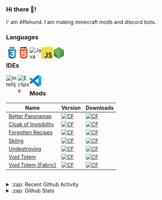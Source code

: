 ### Hi there 👋!
I' am Affehund. I am making minecraft mods and discord bots.
<br/>
### Languages
[<img align="left" alt="CSS" width="32px" src="https://raw.githubusercontent.com/github/explore/80688e429a7d4ef2fca1e82350fe8e3517d3494d/topics/css/css.png"/>][css]
[<img align="left" alt="HTML" width="32px" src="https://raw.githubusercontent.com/github/explore/80688e429a7d4ef2fca1e82350fe8e3517d3494d/topics/html/html.png"/>][html]
[<img align="left" alt="Java" width="32px" src="https://cdn.iconscout.com/icon/free/png-256/java-25-226002.png"/>][java]
[<img align="left" alt="Javascript" width="32px" src="https://raw.githubusercontent.com/github/explore/80688e429a7d4ef2fca1e82350fe8e3517d3494d/topics/javascript/javascript.png"/>][javascript]
[<img align="left" alt="Node JS" width="32px" src="https://raw.githubusercontent.com/github/explore/80688e429a7d4ef2fca1e82350fe8e3517d3494d/topics/nodejs/nodejs.png"/>][nodejs]
<br/>
### IDEs
[<img align="left" alt="Intellij" width="32px" src="https://icons.iconarchive.com/icons/papirus-team/papirus-apps/512/intellij-icon.png"/>][intellij]
[<img align="left" alt="Eclipse" width="32px" src="https://icons.iconarchive.com/icons/papirus-team/papirus-apps/512/eclipse-icon.png"/>][eclipse]
[<img align="left" alt="Visual Studio Code" width="32px" src="https://raw.githubusercontent.com/github/explore/80688e429a7d4ef2fca1e82350fe8e3517d3494d/topics/visual-studio-code/visual-studio-code.png"/>][vscode]
<br/>
### Mods
| Name | Version | Downloads |
| ----------- | ----------- | ----------- |
| <a href="https://www.github.com/Affehund/BetterPanoramas">Better Panoramas</a> | <a href="https://www.curseforge.com/minecraft/mc-mods/betterpanormas"><img src="http://cf.way2muchnoise.eu/versions/452470.svg?badge_style=flat" alt="CF"></a> | <a href="https://www.curseforge.com/minecraft/mc-mods/betterpanormas"><img src="http://cf.way2muchnoise.eu/452470.svg?badge_style=flat" alt="CF"></a> |
| <a href="https://www.github.com/Affehund/InvisibilityCloak">Cloak of Invisibility</a> | <a href="https://www.curseforge.com/minecraft/mc-mods/invisibilitycloak"><img src="http://cf.way2muchnoise.eu/versions/430627.svg?badge_style=flat" alt="CF"></a> | <a href="https://www.curseforge.com/minecraft/mc-mods/invisibilitycloak"><img src="http://cf.way2muchnoise.eu/430627.svg?badge_style=flat" alt="CF"></a> |
| <a href="https://www.github.com/Affehund/ForgottenRecipes">Forgotten Recipes</a> | <a href="https://www.curseforge.com/minecraft/mc-mods/forgottenrecipes"><img src="http://cf.way2muchnoise.eu/versions/496392.svg?badge_style=flat" alt="CF"></a> | <a href="https://www.curseforge.com/minecraft/mc-mods/forgottenrecipes"><img src="http://cf.way2muchnoise.eu/496392.svg?badge_style=flat" alt="CF"></a> |
| <a href="https://www.github.com/Affehund/Skiing">Skiing</a> | <a href="https://www.curseforge.com/minecraft/mc-mods/skiing"><img src="http://cf.way2muchnoise.eu/versions/425810.svg?badge_style=flat" alt="CF"></a> | <a href="https://www.curseforge.com/minecraft/mc-mods/skiing"><img src="http://cf.way2muchnoise.eu/425810.svg?badge_style=flat" alt="CF"></a> |
| <a href="https://www.github.com/Affehund/Undestroying">Undestroying</a> | <a href="https://www.curseforge.com/minecraft/mc-mods/undestroying"><img src="http://cf.way2muchnoise.eu/versions/462164.svg?badge_style=flat" alt="CF"></a> | <a href="https://www.curseforge.com/minecraft/mc-mods/undestroying"><img src="http://cf.way2muchnoise.eu/462164.svg?badge_style=flat" alt="CF"></a> |
| <a href="https://www.github.com/Affehund/VoidTotem">Void Totem</a> | <a href="https://www.curseforge.com/minecraft/mc-mods/voidtotem"><img src="http://cf.way2muchnoise.eu/versions/449655.svg?badge_style=flat" alt="CF"></a> | <a href="https://www.curseforge.com/minecraft/mc-mods/voidtotem"><img src="http://cf.way2muchnoise.eu/449655.svg?badge_style=flat" alt="CF"></a> |
| <a href="https://github.com/Affehund/VoidTotem/tree/fabric-1.18.x">Void Totem (Fabric)</a> | <a href="https://www.curseforge.com/minecraft/mc-mods/voidtotem-fabric"><img src="http://cf.way2muchnoise.eu/versions/456137.svg?badge_style=flat" alt="CF"></a> | <a href="https://www.curseforge.com/minecraft/mc-mods/voidtotem-fabric"><img src="http://cf.way2muchnoise.eu/456137.svg?badge_style=flat" alt="CF"></a> |
<br/>
<details>
    <summary>:zap: Recent Github Activity</summary>
<!--START_SECTION:activity-->
1. 🗣 Commented on [#12](https://github.com/BrassMC/BrassLoader/issues/12) in [BrassMC/BrassLoader](https://github.com/BrassMC/BrassLoader)
2. 💪 Opened PR [#12](https://github.com/BrassMC/BrassLoader/pull/12) in [BrassMC/BrassLoader](https://github.com/BrassMC/BrassLoader)
3. 💪 Opened PR [#6](https://github.com/BrassMC/BrassLoader/pull/6) in [BrassMC/BrassLoader](https://github.com/BrassMC/BrassLoader)
4. 💪 Opened PR [#5](https://github.com/BrassMC/BrassLoader/pull/5) in [BrassMC/BrassLoader](https://github.com/BrassMC/BrassLoader)
5. 💪 Opened PR [#4](https://github.com/BrassMC/BrassLoader/pull/4) in [BrassMC/BrassLoader](https://github.com/BrassMC/BrassLoader)
<!--END_SECTION:activity-->
</details>

<details>
    <summary>:zap: Github Stats</summary>
    <img align="left" alt="Affehunds's GitHub Stats" src="https://github-readme-stats-hwa9vez0v.vercel.app/api?username=Affehund&show_icons=true&hide_border=true&theme=dark"/>
</details>
<!--[![Top Languages](https://github-readme-stats.vercel.app/api/top-langs/?username=Affehund&layout=compact)](https://github.com/anuraghazra/github-readme-stats)-->

[css]: https://en.wikipedia.org/wiki/CSS
[html]: https://en.wikipedia.org/wiki/HTML
[java]: https://www.java.com
[javascript]: https://www.javascript.com
[nodejs]: https://nodejs.org

[intellij]: https://www.jetbrains.com/idea/ 
[eclipse]: https://www.eclipse.org
[vscode]: https://code.visualstudio.com
